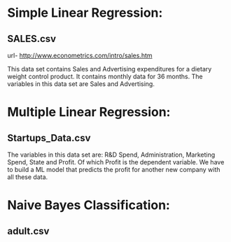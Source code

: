 # Simple Linear Regression:
## SALES.csv

url- http://www.econometrics.com/intro/sales.htm

This data set contains Sales and Advertising expenditures for a dietary weight control product. It contains monthly data for 36 months. 
The variables in this data set are Sales and Advertising.

# Multiple Linear Regression:
## Startups_Data.csv

The variables in this data set are: R&D Spend, Administration, Marketing Spend, State and Profit. Of which Profit is the dependent variable.
We have to build a ML model that predicts the profit for another new company with all these data.

# Naive Bayes Classification:
## adult.csv
